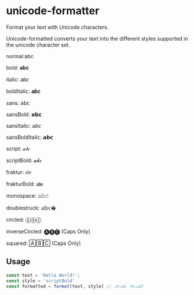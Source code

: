 # unicode-formatter

Format your text with Unicode characters.

Unicode-formatted converts your text into the different styles supported in the unicode character set.

normal:abc

bold: 𝐚𝐛𝐜

italic: 𝑎𝑏𝑐

boldItalic: 𝒂𝒃𝒄

sans: 𝖺𝖻𝖼

sansBold: 𝗮𝗯𝗰

sansItalic: 𝘢𝘣𝘤

sansBoldItalic: 𝙖𝙗𝙘

script: 𝒶𝒷𝒸

scriptBold: 𝓪𝓫𝓬

fraktur: 𝔞𝔟𝔠

frakturBold: 𝖆𝖇𝖈

monospace: 𝚊𝚋𝚌

doublestruck: 𝕒𝕓𝕔�

circled: ⓐⓑⓒ

inverseCircled: 🅐🅑🅒 (Caps Only)

squared: 🄰🄱🄲 (Caps Only)


## Usage
~~~javascript
const text = 'Hello World!';
const style = 'scriptBold'
const formatted = format(text, style) // ℋℯ𝓁𝓁ℴ 𝒲ℴ𝓇𝓁𝒹!
~~~
